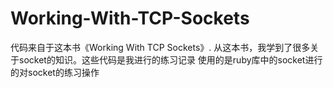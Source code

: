 # Working-With-TCP-Sockets
代码来自于这本书《Working With TCP Sockets》. 从这本书，我学到了很多关于socket的知识。这些代码是我进行的练习记录
使用的是ruby库中的socket进行的对socket的练习操作
